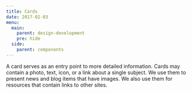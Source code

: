 ```yaml
---
title: Cards
date: 2017-02-03
menu:
  main:
    parent: design-development
    pre: hide
  side:
    parent: components
---
```


A card serves as an entry point to more detailed information. Cards may contain a photo, text, icon, or a link about a single subject. We use them to present news and blog items that have images. We also use them for resources that contain links to other sites.
